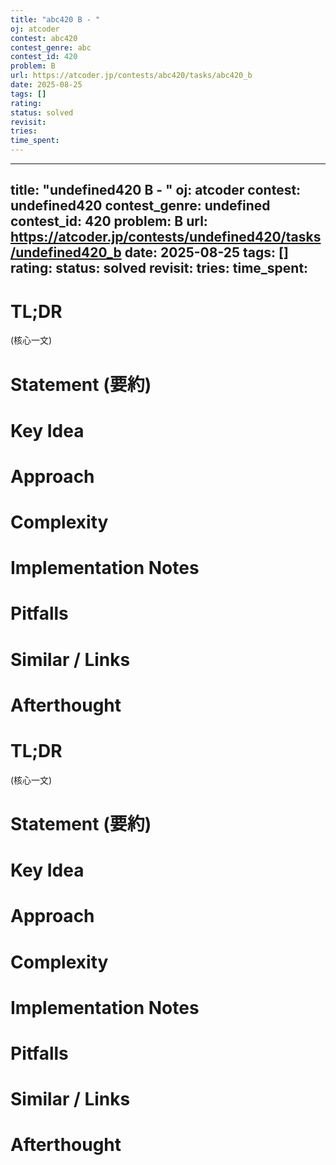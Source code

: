 ```yaml
---
title: "abc420 B - "
oj: atcoder
contest: abc420
contest_genre: abc
contest_id: 420
problem: B
url: https://atcoder.jp/contests/abc420/tasks/abc420_b
date: 2025-08-25
tags: []
rating:
status: solved
revisit:
tries:
time_spent:
---
```

---
title: "undefined420 B - "
oj: atcoder
contest: undefined420
contest_genre: undefined
contest_id: 420
problem: B
url: https://atcoder.jp/contests/undefined420/tasks/undefined420_b
date: 2025-08-25
tags: []
rating:
status: solved
revisit:
tries:
time_spent:
---

# TL;DR
(核心一文)

# Statement (要約)

# Key Idea

# Approach

# Complexity

# Implementation Notes

# Pitfalls

# Similar / Links

# Afterthought

# TL;DR
(核心一文)

# Statement (要約)

# Key Idea

# Approach

# Complexity

# Implementation Notes

# Pitfalls

# Similar / Links

# Afterthought
